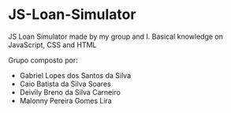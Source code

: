 # JS-Loan-Simulator
JS Loan Simulator made by my group and I. Basical knowledge on JavaScript, CSS and HTML

Grupo composto por:

- Gabriel Lopes dos Santos da Silva
- Caio Batista da Silva Soares
- Deivily Breno da Silva Carneiro
- Malonny Pereira Gomes Lira
